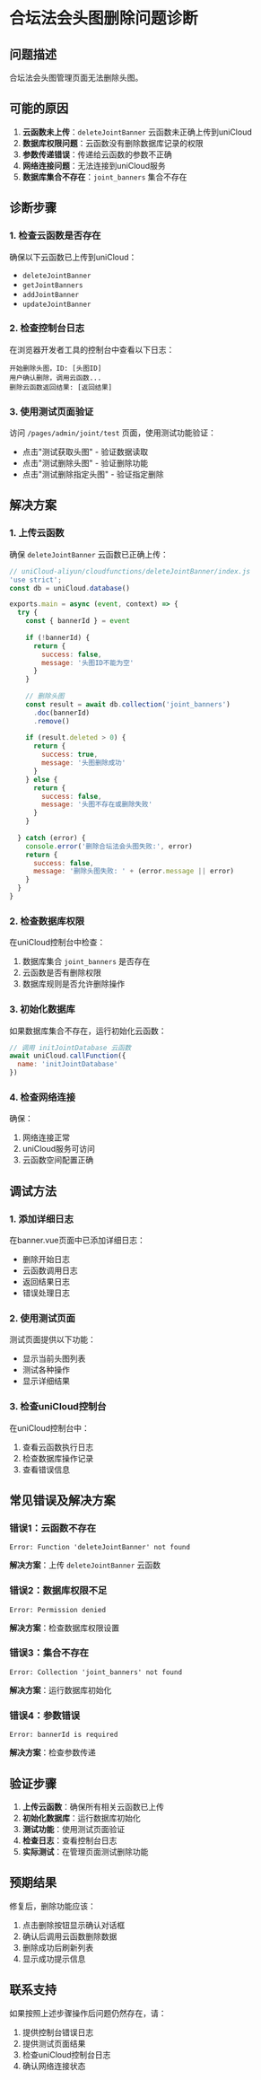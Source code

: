 # 合坛法会头图删除问题诊断

## 问题描述

合坛法会头图管理页面无法删除头图。

## 可能的原因

1. **云函数未上传**：`deleteJointBanner` 云函数未正确上传到uniCloud
2. **数据库权限问题**：云函数没有删除数据库记录的权限
3. **参数传递错误**：传递给云函数的参数不正确
4. **网络连接问题**：无法连接到uniCloud服务
5. **数据库集合不存在**：`joint_banners` 集合不存在

## 诊断步骤

### 1. 检查云函数是否存在

确保以下云函数已上传到uniCloud：
- `deleteJointBanner`
- `getJointBanners`
- `addJointBanner`
- `updateJointBanner`

### 2. 检查控制台日志

在浏览器开发者工具的控制台中查看以下日志：
```
开始删除头图，ID: [头图ID]
用户确认删除，调用云函数...
删除云函数返回结果: [返回结果]
```

### 3. 使用测试页面验证

访问 `/pages/admin/joint/test` 页面，使用测试功能验证：
- 点击"测试获取头图" - 验证数据读取
- 点击"测试删除头图" - 验证删除功能
- 点击"测试删除指定头图" - 验证指定删除

## 解决方案

### 1. 上传云函数

确保 `deleteJointBanner` 云函数已正确上传：

```javascript
// uniCloud-aliyun/cloudfunctions/deleteJointBanner/index.js
'use strict';
const db = uniCloud.database()

exports.main = async (event, context) => {
  try {
    const { bannerId } = event
    
    if (!bannerId) {
      return {
        success: false,
        message: '头图ID不能为空'
      }
    }
    
    // 删除头图
    const result = await db.collection('joint_banners')
      .doc(bannerId)
      .remove()
    
    if (result.deleted > 0) {
      return {
        success: true,
        message: '头图删除成功'
      }
    } else {
      return {
        success: false,
        message: '头图不存在或删除失败'
      }
    }
    
  } catch (error) {
    console.error('删除合坛法会头图失败:', error)
    return {
      success: false,
      message: '删除头图失败: ' + (error.message || error)
    }
  }
}
```

### 2. 检查数据库权限

在uniCloud控制台中检查：
1. 数据库集合 `joint_banners` 是否存在
2. 云函数是否有删除权限
3. 数据库规则是否允许删除操作

### 3. 初始化数据库

如果数据库集合不存在，运行初始化云函数：

```javascript
// 调用 initJointDatabase 云函数
await uniCloud.callFunction({
  name: 'initJointDatabase'
})
```

### 4. 检查网络连接

确保：
1. 网络连接正常
2. uniCloud服务可访问
3. 云函数空间配置正确

## 调试方法

### 1. 添加详细日志

在banner.vue页面中已添加详细日志：
- 删除开始日志
- 云函数调用日志
- 返回结果日志
- 错误处理日志

### 2. 使用测试页面

测试页面提供以下功能：
- 显示当前头图列表
- 测试各种操作
- 显示详细结果

### 3. 检查uniCloud控制台

在uniCloud控制台中：
1. 查看云函数执行日志
2. 检查数据库操作记录
3. 查看错误信息

## 常见错误及解决方案

### 错误1：云函数不存在
```
Error: Function 'deleteJointBanner' not found
```
**解决方案**：上传 `deleteJointBanner` 云函数

### 错误2：数据库权限不足
```
Error: Permission denied
```
**解决方案**：检查数据库权限设置

### 错误3：集合不存在
```
Error: Collection 'joint_banners' not found
```
**解决方案**：运行数据库初始化

### 错误4：参数错误
```
Error: bannerId is required
```
**解决方案**：检查参数传递

## 验证步骤

1. **上传云函数**：确保所有相关云函数已上传
2. **初始化数据库**：运行数据库初始化
3. **测试功能**：使用测试页面验证
4. **检查日志**：查看控制台日志
5. **实际测试**：在管理页面测试删除功能

## 预期结果

修复后，删除功能应该：
1. 点击删除按钮显示确认对话框
2. 确认后调用云函数删除数据
3. 删除成功后刷新列表
4. 显示成功提示信息

## 联系支持

如果按照上述步骤操作后问题仍然存在，请：
1. 提供控制台错误日志
2. 提供测试页面结果
3. 检查uniCloud控制台日志
4. 确认网络连接状态 